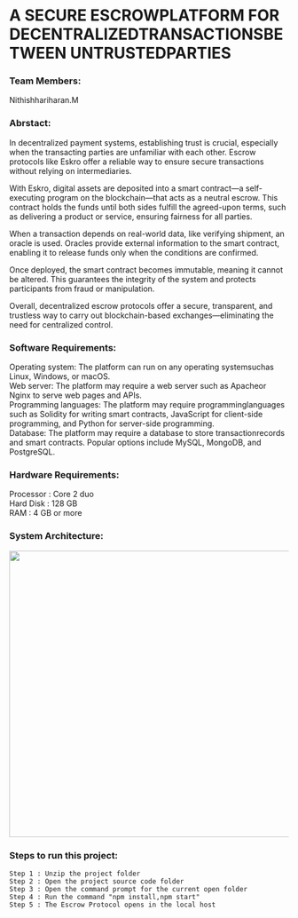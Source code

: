 # A SECURE ESCROWPLATFORM FOR DECENTRALIZEDTRANSACTIONSBETWEEN UNTRUSTEDPARTIES

### Team Members:

Nithishhariharan.M

### Abrstact:<br>

In decentralized payment systems, establishing trust is crucial, especially when the transacting parties are unfamiliar with each other. Escrow protocols like Eskro offer a reliable way to ensure secure transactions without relying on intermediaries.

With Eskro, digital assets are deposited into a smart contract—a self-executing program on the blockchain—that acts as a neutral escrow. This contract holds the funds until both sides fulfill the agreed-upon terms, such as delivering a product or service, ensuring fairness for all parties.

When a transaction depends on real-world data, like verifying shipment, an oracle is used. Oracles provide external information to the smart contract, enabling it to release funds only when the conditions are confirmed.

Once deployed, the smart contract becomes immutable, meaning it cannot be altered. This guarantees the integrity of the system and protects participants from fraud or manipulation.

Overall, decentralized escrow protocols offer a secure, transparent, and trustless way to carry out blockchain-based exchanges—eliminating the need for centralized control.

### Software Requirements:<br>

Operating system: The platform can run on any operating systemsuchas Linux, Windows, or macOS.<br>
Web server: The platform may require a web server such as Apacheor Nginx to serve web pages and APIs.<br>
Programming languages: The platform may require programminglanguages such as Solidity for writing smart contracts, JavaScript for
client-side programming, and Python for server-side programming.<br>
Database: The platform may require a database to store transactionrecords and smart contracts. Popular options include MySQL, MongoDB, and PostgreSQL.<br>

### Hardware Requirements:<br>

Processor : Core 2 duo<br>
Hard Disk : 128 GB<br>
RAM : 4 GB or more <br>

### System Architecture:<br>

<img width="516" alt="" src="https://user-images.githubusercontent.com/113694055/230755019-b3700e51-a975-44c4-a255-f98916afbcf2.png">

### Steps to run this project:

    Step 1 : Unzip the project folder
    Step 2 : Open the project source code folder
    Step 3 : Open the command prompt for the current open folder
    Step 4 : Run the command "npm install,npm start"
    Step 5 : The Escrow Protocol opens in the local host
